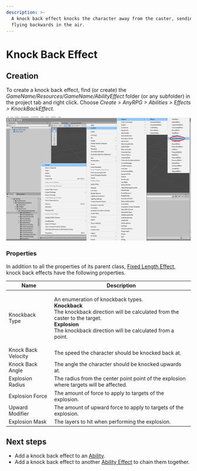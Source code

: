 ```yaml
---
description: >-
  A knock back effect knocks the character away from the caster, sending them
  flying backwards in the air.
---
```


# Knock Back Effect

## Creation

To create a knock back effect, find (or create) the _GameName/Resources/GameName/AbilityEffect_ folder (or any subfolder) in the project tab and right click.  Choose _Create > AnyRPG > Abilities > Effects > KnockBackEffect_.

![](<../../.gitbook/assets/image (5).png>)

### Properties

In addition to all the properties of its parent class, [Fixed Length Effect](knock-back-effect.md), knock back effects have the following properties.

| Name                | Description                                                                                                                                                                                                                                    |
| ------------------- | ---------------------------------------------------------------------------------------------------------------------------------------------------------------------------------------------------------------------------------------------- |
| Knockback Type      | <p>An enumeration of knockback types.<br><strong>Knockback</strong><br>The knockback direction will be calculated from the caster to the target.<br><strong>Explosion</strong><br>The knockback direction will be calculated from a point.</p> |
| Knock Back Velocity | The speed the character should be knocked back at.                                                                                                                                                                                             |
| Knock Back Angle    | The angle the character should be knocked upwards at.                                                                                                                                                                                          |
| Explosion Radius    | The radius from the center point point of the explosion where targets will be affected.                                                                                                                                                        |
| Explosion Force     | The amount of force to apply to targets of the explosion.                                                                                                                                                                                      |
| Upward Modifier     | The amount of upward force to apply to targets of the explosion.                                                                                                                                                                               |
| Explosion Mask      | The layers to hit when performing the explosion.                                                                                                                                                                                               |

## Next steps

* Add a knock back effect to an [Ability](../abilities/).
* Add a knock back effect to another [Ability Effect](./) to chain them together.
